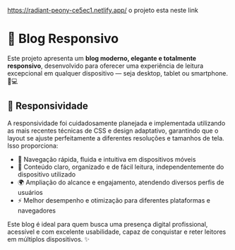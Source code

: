 https://radiant-peony-ce5ec1.netlify.app/  o projeto esta neste link

# 📝 Blog Responsivo

Este projeto apresenta um **blog moderno, elegante e totalmente responsivo**, desenvolvido para oferecer uma experiência de leitura excepcional em qualquer dispositivo — seja desktop, tablet ou smartphone. 📱💻

## 📐 Responsividade

A responsividade foi cuidadosamente planejada e implementada utilizando as mais recentes técnicas de CSS e design adaptativo, garantindo que o layout se ajuste perfeitamente a diferentes resoluções e tamanhos de tela. Isso proporciona:

- 🚀 Navegação rápida, fluida e intuitiva em dispositivos móveis  
- 📖 Conteúdo claro, organizado e de fácil leitura, independentemente do dispositivo utilizado  
- 🌍 Ampliação do alcance e engajamento, atendendo diversos perfis de usuários  
- ⚡ Melhor desempenho e otimização para diferentes plataformas e navegadores

Este blog é ideal para quem busca uma presença digital profissional, acessível e com excelente usabilidade, capaz de conquistar e reter leitores em múltiplos dispositivos. ✨

